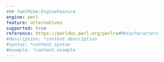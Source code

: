 ```yaml
---
### YamlMime:EngineFeature
engine: perl
feature: alternatives
supported: true
reference: https://perldoc.perl.org/perlre#Metacharacters
#description: *content.description
#syntax: *content.syntax
#example: *content.example
---
```

